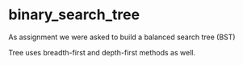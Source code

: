 # binary_search_tree

As assignment we were asked to build a balanced search tree (BST)

Tree uses breadth-first and depth-first methods as well.
